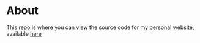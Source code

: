 # About

This repo is where you can view the source code for my personal website, available [here](johnjfarrell.com)
